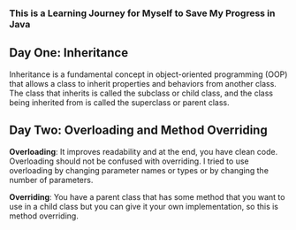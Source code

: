 ### This is a Learning Journey for Myself to Save My Progress in Java
## Day One: Inheritance 
Inheritance is a fundamental concept in object-oriented programming (OOP) 
that allows a class to inherit properties and behaviors from another class.
The class that inherits is called the subclass or child class,
and the class being inherited from is called the superclass or parent class.
## Day Two: Overloading and Method Overriding

**Overloading**: It improves readability and at the end, you have clean code. Overloading should not be confused with overriding. I tried to use overloading by changing parameter names or types or by changing the number of parameters.

**Overriding**: You have a parent class that has some method that you want to use in a child class but you can give it your own implementation, so this is method overriding.
